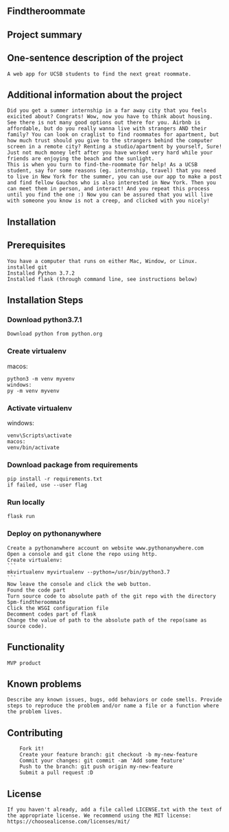 ## Findtheroommate
## Project summary
## One-sentence description of the project

    A web app for UCSB students to find the next great roommate.

## Additional information about the project

    Did you get a summer internship in a far away city that you feels exicited about? Congrats! Wow, now you have to think about housing. See there is not many good options out there for you. Airbnb is affordable, but do you really wanna live with strangers AND their family? You can look on craglist to find roommates for apartment, but how much trust should you give to the strangers behind the computer screen in a remote city? Renting a studio/apartment by yourself, Sure! Just not much money left after you have worked very hard while your friends are enjoying the beach and the sunlight.
    This is when you turn to find-the-roommate for help! As a UCSB student, say for some reasons (eg. internship, travel) that you need to live in New York for the summer, you can use our app to make a post and find fellow Gauchos who is also interested in New York. Then you can meet them in person, and interact! And you repeat this process until you find the one :) Now you can be assured that you will live with someone you know is not a creep, and clicked with you nicely!

## Installation
## Prerequisites

    You have a computer that runs on either Mac, Window, or Linux.
    installed git
    Installed Python 3.7.2
    Installed flask (through command line, see instructions below)

## Installation Steps

### Download python3.7.1
    Download python from python.org

### Create virtualenv
macos:
```
python3 -m venv myvenv
windows:
py -m venv myvenv
```
### Activate virtualenv
windows:
```
venv\Scripts\activate
macos:
venv/bin/activate
```

### Download package from requirements
```
pip install -r requirements.txt
if failed, use --user flag
```

### Run locally
```
flask run
```

### Deploy on pythonanywhere
    Create a pythonanwhere account on website www.pythonanywhere.com
    Open a console and git clone the repo using http.
    Create virtualenv:
    ```
    mkvirtualenv myvirtualenv --python=/usr/bin/python3.7
    ```
    Now leave the console and click the web button.
    Found the code part
    Turn source code to absolute path of the git repo with the directory 5pm-findtheroommate
    Click the WSGI configuration file
    Decomment codes part of flask
    Change the value of path to the absolute path of the repo(same as source code).
    
## Functionality

    MVP product

## Known problems

    Describe any known issues, bugs, odd behaviors or code smells. Provide steps to reproduce the problem and/or name a file or a function where the problem lives.

## Contributing

        Fork it!
        Create your feature branch: git checkout -b my-new-feature
        Commit your changes: git commit -am 'Add some feature'
        Push to the branch: git push origin my-new-feature
        Submit a pull request :D

## License

    If you haven't already, add a file called LICENSE.txt with the text of the appropriate license. We recommend using the MIT license: https://choosealicense.com/licenses/mit/
